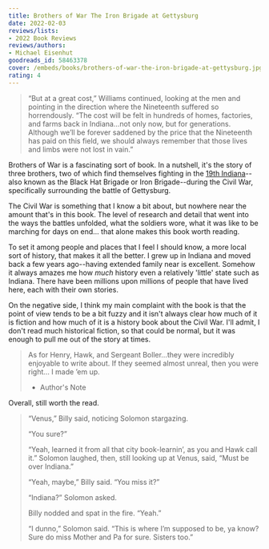 ```yaml
---
title: Brothers of War The Iron Brigade at Gettysburg
date: 2022-02-03
reviews/lists:
- 2022 Book Reviews
reviews/authors:
- Michael Eisenhut
goodreads_id: 58463378
cover: /embeds/books/brothers-of-war-the-iron-brigade-at-gettysburg.jpg
rating: 4
---
```

> “But at a great cost,” Williams continued, looking at the men and pointing in the direction where the Nineteenth suffered so horrendously. “The cost will be felt in hundreds of homes, factories, and farms back in Indiana…not only now, but for generations. Although we’ll be forever saddened by the price that the Nineteenth has paid on this field, we should always remember that those lives and limbs were not lost in vain.”

Brothers of War is a fascinating sort of book. In a nutshell, it's the story of three brothers, two of which find themselves fighting in the [19th Indiana](https://en.wikipedia.org/wiki/19th_Indiana_Infantry_Regiment)--also known as the Black Hat Brigade or Iron Brigade--during the Civil War, specifically surrounding the battle of Gettysburg. 

The Civil War is something that I know a bit about, but nowhere near the amount that's in this book. The level of research and detail that went into the ways the battles unfolded, what the soldiers wore, what it was like to be marching for days on end... that alone makes this book worth reading. 

To set it among people and places that I feel I should know, a more local sort of history, that makes it all the better. I grew up in Indiana and moved back a few years ago--having extended family near is excellent. Somehow it always amazes me how *much* history even a relatively 'little' state such as Indiana. There have been millions upon millions of people that have lived here, each with their own stories. 

On the negative side, I think my main complaint with the book is that the point of view tends to be a bit fuzzy and it isn't always clear how much of it is fiction and how much of it is a history book about the Civil War. I'll admit, I don't read much historical fiction, so that could be normal, but it was enough to pull me out of the story at times. 

> As for Henry, Hawk, and Sergeant Boller…they were incredibly enjoyable to write about. If they seemed almost unreal, then you were right… I made ’em up.
> 
> - Author's Note

Overall, still worth the read. 

> “Venus,” Billy said, noticing Solomon stargazing. 
> 
> “You sure?” 
> 
> “Yeah, learned it from all that city book-learnin’, as you and Hawk call it.” Solomon laughed, then, still looking up at Venus, said, “Must be over Indiana.” 
> 
> “Yeah, maybe,” Billy said. “You miss it?” 
> 
> “Indiana?” Solomon asked.
> 
> Billy nodded and spat in the fire. “Yeah.”
> 
> “I dunno,” Solomon said. “This is where I’m supposed to be, ya know? Sure do miss Mother and Pa for sure. Sisters too.”